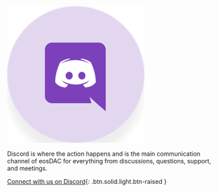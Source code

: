 ![Discord](/assets/community/discord.svg)

Discord is where the action happens and is the main communication channel of eosDAC for everything from discussions, questions, support, and meetings.

[Connect with us on Discord](https://discord.io/eosdac){: .btn.solid.light.btn-raised }
